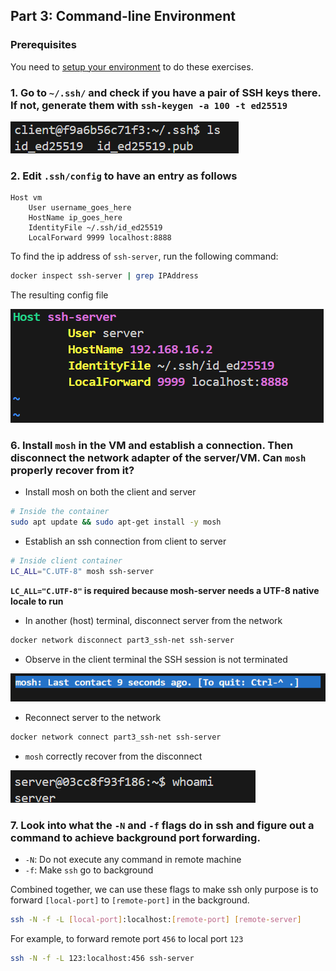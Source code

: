 ## Part 3: Command-line Environment

### Prerequisites

You need to [setup your environment](../code/part3/README.md) to do these exercises.

### 1. Go to `~/.ssh/` and check if you have a pair of SSH keys there. If not, generate them with `ssh-keygen -a 100 -t ed25519`
![SSH Key](../assets/part3/1.png)

### 2. Edit `.ssh/config` to have an entry as follows
```file
Host vm
    User username_goes_here
    HostName ip_goes_here
    IdentityFile ~/.ssh/id_ed25519
    LocalForward 9999 localhost:8888
```

To find the ip address of `ssh-server`, run the following command:

```bash
docker inspect ssh-server | grep IPAddress
```

The resulting config file

![SSH config file](../assets/part3/2.png)

### 6. Install `mosh` in the VM and establish a connection. Then disconnect the network adapter of the server/VM. Can `mosh` properly recover from it?

- Install mosh on both the client and server

```bash
# Inside the container
sudo apt update && sudo apt-get install -y mosh
```

- Establish an ssh connection from client to server

```bash
# Inside client container
LC_ALL="C.UTF-8" mosh ssh-server
```

**`LC_ALL="C.UTF-8"` is required because mosh-server needs a UTF-8 native locale to run**

- In another (host) terminal, disconnect server from the network
```bash
docker network disconnect part3_ssh-net ssh-server
```

- Observe in the client terminal the SSH session is not terminated

![Mosh session](../assets/part3/6.1.png)

- Reconnect server to the network
```bash
docker network connect part3_ssh-net ssh-server
```

- `mosh` correctly recover from the disconnect

![Mosh recover](../assets/part3/6.2.png)

### 7. Look into what the `-N` and `-f` flags do in ssh and figure out a command to achieve background port forwarding.
- `-N`: Do not execute any command in remote machine
- `-f`: Make `ssh` go to background

Combined together, we can use these flags to make ssh only purpose is to forward `[local-port]` to `[remote-port]` in the background.

```bash
ssh -N -f -L [local-port]:localhost:[remote-port] [remote-server] 
``` 

For example, to forward remote port `456` to local port `123`

```bash
ssh -N -f -L 123:localhost:456 ssh-server
```